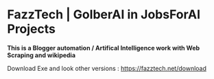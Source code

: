# FazzTech | GolberAI in JobsForAI Projects

**This is a Blogger automation / Artifical Intelligence work with Web Scraping and wikipedia**

Download Exe and look other versions : https://fazztech.net/download
